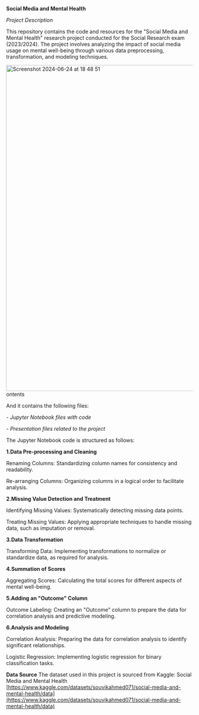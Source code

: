 **Social Media and Mental Health**

_Project Description_

This repository contains the code and resources for the "Social Media and Mental Health" research project conducted for the Social Research exam (2023/2024). The project involves analyzing the impact of social media usage on mental well-being through various data preprocessing, transformation, and modeling techniques.

<img width="879" alt="Screenshot 2024-06-24 at 18 48 51" src="https://github.com/Ainuralmm/social_media_and_mental_health/assets/114343664/aedb660e-f61b-41bb-80b4-7f884620213f">
ontents

And it contains the following files:

_- Jupyter Notebook files with code_

_- Presentation files related to the project_




The Jupyter Notebook code is structured as follows:

**1.Data Pre-processing and Cleaning**

Renaming Columns: Standardizing column names for consistency and readability.

Re-arranging Columns: Organizing columns in a logical order to facilitate analysis.

**2.Missing Value Detection and Treatment**

Identifying Missing Values: Systematically detecting missing data points.

Treating Missing Values: Applying appropriate techniques to handle missing data, such as imputation or removal.

**3.Data Transformation**

Transforming Data: Implementing transformations to normalize or standardize data, as required for analysis.

**4.Summation of Scores**

Aggregating Scores: Calculating the total scores for different aspects of mental well-being.

**5.Adding an "Outcome" Column**

Outcome Labeling: Creating an "Outcome" column to prepare the data for correlation analysis and predictive modeling.

**6.Analysis and Modeling**

Correlation Analysis: Preparing the data for correlation analysis to identify significant relationships.

Logistic Regression: Implementing logistic regression for binary classification tasks.

**Data Source**
The dataset used in this project is sourced from Kaggle: Social Media and Mental Health [https://www.kaggle.com/datasets/souvikahmed071/social-media-and-mental-health/data](https://www.kaggle.com/datasets/souvikahmed071/social-media-and-mental-health/data)
